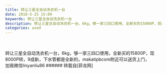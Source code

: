 ```yaml
---
title: 转让三星全自动洗衣机一台
date: 2018-5-25 15:09
keywords: 转让三星全自动洗衣机一台
description: 转让三星全自动洗衣机一台，6kg，够一家三四口使用，全新买的15800P，现8000P转，9成新，下水管都是全新的，makatipbcom附近可以送货上门，加我微信linyanliu86
categories: used
---
```

<td class="t_f" id="postmessage_1362468">

<br/>
<br/>
转让三星全自动洗衣机一台，6kg，够一家三四口使用，全新买的15800P，现8000P转，9成新，下水管都是全新的，makatipbcom附近可以送货上门，<br/>
加我微信linyanliu86</td>
###### 转载自[菲龙网]